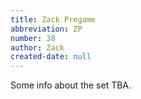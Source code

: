 ```yaml
---
title: Zack Pregame
abbreviation: ZP
number: 38
author: Zack
created-date: null
---
```

Some info about the set TBA.
